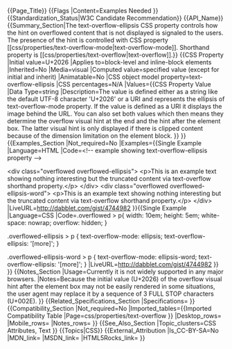{{Page_Title}}
{{Flags
|Content=Examples Needed
}}
{{Standardization_Status|W3C Candidate Recommendation}}
{{API_Name}}
{{Summary_Section|The text-overflow-ellipsis CSS property controls how the hint on overflowed content that is not displayed is signaled to the users. The presence of the hint is controlled with CSS property [[css/properties/text-overflow-mode|text-overflow-mode]]. Shorthand property is [[css/properties/text-overflow|text-overflow]].}}
{{CSS Property
|Initial value=U+2026
|Applies to=block-level and inline-block elements
|Inherited=No
|Media=visual
|Computed value=specified value (except for initial and inherit)
|Animatable=No
|CSS object model property=text-overflow-ellipsis
|CSS percentages=N/A
|Values={{CSS Property Value
|Data Type=string
|Description=The value is defined either as a string like the default UTF-8 character 'U+2026' or a URI and represents the ellipsis of text-overflow-mode property. If the value is defined as a URI it displays the image behind the URL. You can also set both values which then means they determine the overflow visual hint at the end and the hint after the element box. The latter visual hint is only displayed if there is clipped content because of the dimension limitation on the element block.
}}
}}
{{Examples_Section
|Not_required=No
|Examples={{Single Example
|Language=HTML
|Code=&lt;!-- example showing text-overflow-ellipsis property --&gt;

&lt;div class=&quot;overflowed overflowed-ellipsis&quot;&gt;
	&lt;p&gt;This is an example text showing nothing interesting but the truncated content via text-overflow shorthand property.&lt;/p&gt;
&lt;/div&gt;
&lt;div class=&quot;overflowed overflowed-ellipsis-word&quot;&gt;
	&lt;p&gt;This is an example text showing nothing interesting but the truncated content via text-overflow shorthand property.&lt;/p&gt;
&lt;/div&gt;
|LiveURL=http://dabblet.com/gist/4744982
}}{{Single Example
|Language=CSS
|Code=.overflowed > p{
	width: 10em;
	height: 5em;
	white-space: nowrap; 
	overflow: hidden;
}

.overflowed-ellipsis > p {
	text-overflow-mode: ellipsis;
	text-overflow-ellipsis: '[more]';
}

.overflowed-ellipsis-word > p {
	text-overflow-mode: ellipsis-word;
	text-overflow-ellipsis: '[more]';
}
|LiveURL=http://dabblet.com/gist/4744982
}}
}}
{{Notes_Section
|Usage=Currently it is not widely supported in any major browsers.
|Notes=Because the initial value (U+2026) of the overflow visual hint after the element box may not be easily rendered in some situations, the user agent may replace it by a sequence of 3 FULL STOP characters (U+002E).
}}
{{Related_Specifications_Section
|Specifications=
}}
{{Compatibility_Section
|Not_required=No
|Imported_tables={{Imported Compatibility Table
|Page=css/properties/text-overflow
}}
|Desktop_rows=
|Mobile_rows=
|Notes_rows=
}}
{{See_Also_Section
|Topic_clusters=CSS Attributes, Text
}}
{{Topics|CSS}}
{{External_Attribution
|Is_CC-BY-SA=No
|MDN_link=
|MSDN_link=
|HTML5Rocks_link=
}}